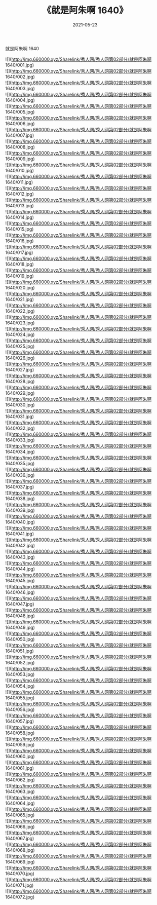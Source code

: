﻿---
layout: post
title:  《就是阿朱啊 1640》
date:   2021-05-23
img: http://img.660000.xyz/Sharelink/秀人网/秀人网第02部分/就是阿朱啊 1640/000.jpg
categories: [美女, 清纯, 唯美]
---

就是阿朱啊 1640

  ![](http://img.660000.xyz/Sharelink/秀人网/秀人网第02部分/就是阿朱啊 1640/001.jpg) <br> ![](http://img.660000.xyz/Sharelink/秀人网/秀人网第02部分/就是阿朱啊 1640/002.jpg) <br> ![](http://img.660000.xyz/Sharelink/秀人网/秀人网第02部分/就是阿朱啊 1640/003.jpg) <br> ![](http://img.660000.xyz/Sharelink/秀人网/秀人网第02部分/就是阿朱啊 1640/004.jpg) <br> ![](http://img.660000.xyz/Sharelink/秀人网/秀人网第02部分/就是阿朱啊 1640/005.jpg) <br> ![](http://img.660000.xyz/Sharelink/秀人网/秀人网第02部分/就是阿朱啊 1640/006.jpg) <br> ![](http://img.660000.xyz/Sharelink/秀人网/秀人网第02部分/就是阿朱啊 1640/007.jpg) <br> ![](http://img.660000.xyz/Sharelink/秀人网/秀人网第02部分/就是阿朱啊 1640/008.jpg) <br> ![](http://img.660000.xyz/Sharelink/秀人网/秀人网第02部分/就是阿朱啊 1640/009.jpg) <br> ![](http://img.660000.xyz/Sharelink/秀人网/秀人网第02部分/就是阿朱啊 1640/010.jpg) <br> ![](http://img.660000.xyz/Sharelink/秀人网/秀人网第02部分/就是阿朱啊 1640/011.jpg) <br> ![](http://img.660000.xyz/Sharelink/秀人网/秀人网第02部分/就是阿朱啊 1640/012.jpg) <br> ![](http://img.660000.xyz/Sharelink/秀人网/秀人网第02部分/就是阿朱啊 1640/013.jpg) <br> ![](http://img.660000.xyz/Sharelink/秀人网/秀人网第02部分/就是阿朱啊 1640/014.jpg) <br> ![](http://img.660000.xyz/Sharelink/秀人网/秀人网第02部分/就是阿朱啊 1640/015.jpg) <br> ![](http://img.660000.xyz/Sharelink/秀人网/秀人网第02部分/就是阿朱啊 1640/016.jpg) <br> ![](http://img.660000.xyz/Sharelink/秀人网/秀人网第02部分/就是阿朱啊 1640/017.jpg) <br> ![](http://img.660000.xyz/Sharelink/秀人网/秀人网第02部分/就是阿朱啊 1640/018.jpg) <br> ![](http://img.660000.xyz/Sharelink/秀人网/秀人网第02部分/就是阿朱啊 1640/019.jpg) <br> ![](http://img.660000.xyz/Sharelink/秀人网/秀人网第02部分/就是阿朱啊 1640/020.jpg) <br> ![](http://img.660000.xyz/Sharelink/秀人网/秀人网第02部分/就是阿朱啊 1640/021.jpg) <br> ![](http://img.660000.xyz/Sharelink/秀人网/秀人网第02部分/就是阿朱啊 1640/022.jpg) <br> ![](http://img.660000.xyz/Sharelink/秀人网/秀人网第02部分/就是阿朱啊 1640/023.jpg) <br> ![](http://img.660000.xyz/Sharelink/秀人网/秀人网第02部分/就是阿朱啊 1640/024.jpg) <br> ![](http://img.660000.xyz/Sharelink/秀人网/秀人网第02部分/就是阿朱啊 1640/025.jpg) <br> ![](http://img.660000.xyz/Sharelink/秀人网/秀人网第02部分/就是阿朱啊 1640/026.jpg) <br> ![](http://img.660000.xyz/Sharelink/秀人网/秀人网第02部分/就是阿朱啊 1640/027.jpg) <br> ![](http://img.660000.xyz/Sharelink/秀人网/秀人网第02部分/就是阿朱啊 1640/028.jpg) <br> ![](http://img.660000.xyz/Sharelink/秀人网/秀人网第02部分/就是阿朱啊 1640/029.jpg) <br> ![](http://img.660000.xyz/Sharelink/秀人网/秀人网第02部分/就是阿朱啊 1640/030.jpg) <br> ![](http://img.660000.xyz/Sharelink/秀人网/秀人网第02部分/就是阿朱啊 1640/031.jpg) <br> ![](http://img.660000.xyz/Sharelink/秀人网/秀人网第02部分/就是阿朱啊 1640/032.jpg) <br> ![](http://img.660000.xyz/Sharelink/秀人网/秀人网第02部分/就是阿朱啊 1640/033.jpg) <br> ![](http://img.660000.xyz/Sharelink/秀人网/秀人网第02部分/就是阿朱啊 1640/034.jpg) <br> ![](http://img.660000.xyz/Sharelink/秀人网/秀人网第02部分/就是阿朱啊 1640/035.jpg) <br> ![](http://img.660000.xyz/Sharelink/秀人网/秀人网第02部分/就是阿朱啊 1640/036.jpg) <br> ![](http://img.660000.xyz/Sharelink/秀人网/秀人网第02部分/就是阿朱啊 1640/037.jpg) <br> ![](http://img.660000.xyz/Sharelink/秀人网/秀人网第02部分/就是阿朱啊 1640/038.jpg) <br> ![](http://img.660000.xyz/Sharelink/秀人网/秀人网第02部分/就是阿朱啊 1640/039.jpg) <br> ![](http://img.660000.xyz/Sharelink/秀人网/秀人网第02部分/就是阿朱啊 1640/040.jpg) <br> ![](http://img.660000.xyz/Sharelink/秀人网/秀人网第02部分/就是阿朱啊 1640/041.jpg) <br> ![](http://img.660000.xyz/Sharelink/秀人网/秀人网第02部分/就是阿朱啊 1640/042.jpg) <br> ![](http://img.660000.xyz/Sharelink/秀人网/秀人网第02部分/就是阿朱啊 1640/043.jpg) <br> ![](http://img.660000.xyz/Sharelink/秀人网/秀人网第02部分/就是阿朱啊 1640/044.jpg) <br> ![](http://img.660000.xyz/Sharelink/秀人网/秀人网第02部分/就是阿朱啊 1640/045.jpg) <br> ![](http://img.660000.xyz/Sharelink/秀人网/秀人网第02部分/就是阿朱啊 1640/046.jpg) <br> ![](http://img.660000.xyz/Sharelink/秀人网/秀人网第02部分/就是阿朱啊 1640/047.jpg) <br> ![](http://img.660000.xyz/Sharelink/秀人网/秀人网第02部分/就是阿朱啊 1640/048.jpg) <br> ![](http://img.660000.xyz/Sharelink/秀人网/秀人网第02部分/就是阿朱啊 1640/049.jpg) <br> ![](http://img.660000.xyz/Sharelink/秀人网/秀人网第02部分/就是阿朱啊 1640/050.jpg) <br> ![](http://img.660000.xyz/Sharelink/秀人网/秀人网第02部分/就是阿朱啊 1640/051.jpg) <br> ![](http://img.660000.xyz/Sharelink/秀人网/秀人网第02部分/就是阿朱啊 1640/052.jpg) <br> ![](http://img.660000.xyz/Sharelink/秀人网/秀人网第02部分/就是阿朱啊 1640/053.jpg) <br> ![](http://img.660000.xyz/Sharelink/秀人网/秀人网第02部分/就是阿朱啊 1640/054.jpg) <br> ![](http://img.660000.xyz/Sharelink/秀人网/秀人网第02部分/就是阿朱啊 1640/055.jpg) <br> ![](http://img.660000.xyz/Sharelink/秀人网/秀人网第02部分/就是阿朱啊 1640/056.jpg) <br> ![](http://img.660000.xyz/Sharelink/秀人网/秀人网第02部分/就是阿朱啊 1640/057.jpg) <br> ![](http://img.660000.xyz/Sharelink/秀人网/秀人网第02部分/就是阿朱啊 1640/058.jpg) <br> ![](http://img.660000.xyz/Sharelink/秀人网/秀人网第02部分/就是阿朱啊 1640/059.jpg) <br> ![](http://img.660000.xyz/Sharelink/秀人网/秀人网第02部分/就是阿朱啊 1640/060.jpg) <br> ![](http://img.660000.xyz/Sharelink/秀人网/秀人网第02部分/就是阿朱啊 1640/061.jpg) <br> ![](http://img.660000.xyz/Sharelink/秀人网/秀人网第02部分/就是阿朱啊 1640/062.jpg) <br> ![](http://img.660000.xyz/Sharelink/秀人网/秀人网第02部分/就是阿朱啊 1640/063.jpg) <br> ![](http://img.660000.xyz/Sharelink/秀人网/秀人网第02部分/就是阿朱啊 1640/064.jpg) <br> ![](http://img.660000.xyz/Sharelink/秀人网/秀人网第02部分/就是阿朱啊 1640/065.jpg) <br> ![](http://img.660000.xyz/Sharelink/秀人网/秀人网第02部分/就是阿朱啊 1640/066.jpg) <br> ![](http://img.660000.xyz/Sharelink/秀人网/秀人网第02部分/就是阿朱啊 1640/067.jpg) <br> ![](http://img.660000.xyz/Sharelink/秀人网/秀人网第02部分/就是阿朱啊 1640/068.jpg) <br> ![](http://img.660000.xyz/Sharelink/秀人网/秀人网第02部分/就是阿朱啊 1640/069.jpg) <br> ![](http://img.660000.xyz/Sharelink/秀人网/秀人网第02部分/就是阿朱啊 1640/070.jpg) <br> ![](http://img.660000.xyz/Sharelink/秀人网/秀人网第02部分/就是阿朱啊 1640/071.jpg) <br> ![](http://img.660000.xyz/Sharelink/秀人网/秀人网第02部分/就是阿朱啊 1640/072.jpg) <br>